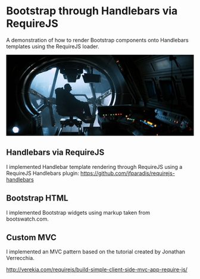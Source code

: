 # Bootstrap through Handlebars via RequireJS

A demonstration of how to render Bootstrap components onto Handlebars templates using the RequireJS loader.

![Ash](src/img/ash/profile.jpeg)

## Handlebars via RequireJS

I implemented Handlebar template rendering through RequireJS using a RequireJS Handlebars plugin: 
https://github.com/jfparadis/requirejs-handlebars

## Bootstrap HTML

I implemented Bootstrap widgets using markup taken from bootswatch.com.

## Custom MVC

I implemented an MVC pattern based on the tutorial created by Jonathan Verrecchia.

http://verekia.com/requirejs/build-simple-client-side-mvc-app-require-js/
